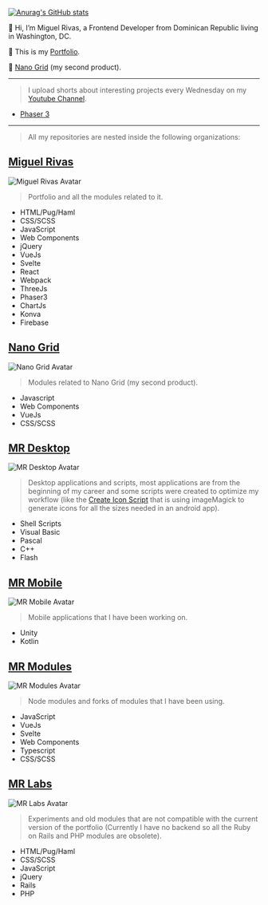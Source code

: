 [![Anurag's GitHub stats](https://github-readme-stats.vercel.app/api?username=jmiguelrivas&count_private=true&show_icons=true&theme=radical)][website]

👋 Hi, I’m Miguel Rivas, a Frontend Developer from Dominican Republic living in Washington, DC.

🎨 This is my [Portfolio][website].

🐣 [Nano Grid][nanoGridWebsite] (my second product).

--------------
> I upload shorts about interesting projects every Wednesday on my [Youtube Channel][youtube].

<!-- YOUTUBE:START -->
- [Phaser 3](https://www.youtube.com/watch?v=faHv5bk0XRs)
<!-- YOUTUBE:END -->

--------------
> All my repositories are nested inside the following organizations:

## [Miguel Rivas][orgMiguelRivas]
![Miguel Rivas Avatar][orgMiguelRivasAvatar]
> Portfolio and all the modules related to it.
- HTML/Pug/Haml
- CSS/SCSS
- JavaScript
- Web Components
- jQuery
- VueJs
- Svelte
- React
- Webpack
- ThreeJs
- Phaser3
- ChartJs
- Konva
- Firebase

## [Nano Grid][orgNanoGrid]
![Nano Grid Avatar][orgNanoGridAvatar]
> Modules related to Nano Grid (my second product).
- Javascript
- Web Components
- VueJs
- CSS/SCSS

## [MR Desktop][orgMRDesktop]
![MR Desktop Avatar][orgMRDesktopAvatar]
> Desktop applications and scripts, most applications are from the beginning of my career and some scripts were created to optimize my workflow (like the [Create Icon Script]([createIconsScript]) that is using imageMagick to generate icons for all the sizes needed in an android app).
- Shell Scripts
- Visual Basic
- Pascal
- C++
- Flash

## [MR Mobile][orgMRMobile]
![MR Mobile Avatar][orgMRMobileAvatar]
> Mobile applications that I have been working on.
- Unity
- Kotlin

## [MR Modules][orgMRModules]
![MR Modules Avatar][orgMRModulesAvatar]
> Node modules and forks of modules that I have been using.
- JavaScript
- VueJs
- Svelte
- Web Components
- Typescript
- CSS/SCSS

## [MR Labs][orgMRLabs]
![MR Labs Avatar][orgMRLabsAvatar]
> Experiments and old modules that are not compatible with the current version of the portfolio (Currently I have no backend so all the Ruby on Rails and PHP modules are obsolete).
- HTML/Pug/Haml
- CSS/SCSS
- JavaScript
- jQuery
- Rails
- PHP

[website]: https://miguel-rivas.github.io
[nanoGridWebsite]: https://nano-grid.github.io
[youtube]: https://www.youtube.com/channel/UC_ONp50_gBsbI1TsYPuFl6g

[orgMiguelRivas]: https://github.com/miguel-rivas
[orgMiguelRivasAvatar]: https://avatars.githubusercontent.com/u/70659353?s=64

[orgNanoGrid]: https://github.com/nano-grid
[orgNanoGridAvatar]: https://avatars.githubusercontent.com/u/106577237?s=64

[orgMRDesktop]: https://github.com/mr-desktop
[orgMRDesktopAvatar]: https://avatars.githubusercontent.com/u/97989185?s=64

[orgMRMobile]: https://github.com/mr-mobile
[orgMRMobileAvatar]: https://avatars.githubusercontent.com/u/97987761?s=64

[orgMRModules]: https://github.com/mr-modules
[orgMRModulesAvatar]: https://avatars.githubusercontent.com/u/97987463?s=64

[orgMRLabs]: https://github.com/miguel-rivas-lab
[orgMRLabsAvatar]: https://avatars.githubusercontent.com/u/80991270?s=64

[createIconsScript]: https://github.com/mr-desktop/shell/blob/master/createIcon.sh